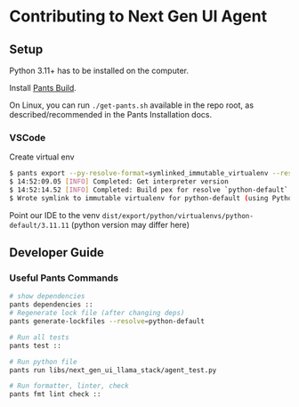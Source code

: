# Contributing to Next Gen UI Agent

## Setup

Python 3.11+ has to be installed on the computer.

Install [Pants Build](https://www.pantsbuild.org/stable/docs/getting-started/installing-pants).

On Linux, you can run `./get-pants.sh` available in the repo root, as described/recommended in the Pants Installation docs.

### VSCode

Create virtual env

```sh
$ pants export --py-resolve-format=symlinked_immutable_virtualenv --resolve=python-default
$ 14:52:09.05 [INFO] Completed: Get interpreter version
$ 14:52:14.52 [INFO] Completed: Build pex for resolve `python-default`
$ Wrote symlink to immutable virtualenv for python-default (using Python 3.11.11) to dist/export/python/virtualenvs/python-default/3.11.11
```

Point our IDE to the venv `dist/export/python/virtualenvs/python-default/3.11.11` (python version may differ here)

## Developer Guide

### Useful Pants Commands

```sh
# show dependencies
pants dependencies ::
# Regenerate lock file (after changing deps)
pants generate-lockfiles --resolve=python-default

# Run all tests
pants test ::

# Run python file
pants run libs/next_gen_ui_llama_stack/agent_test.py

# Run formatter, linter, check
pants fmt lint check ::
```
